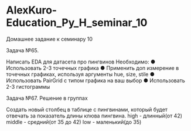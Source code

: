# AlexKuro-Education_Py_H_seminar_10
Домашнее задание к семинару 10

Задача №65. 

Написать EDA для датасета про пингвинов
Необходимо:
● Использовать 2-3 точечных графика
● Применить доп измерение в точечных графиках, используя
аргументы hue, size, stile
● Использовать PairGrid с типом графика на ваш выбор
● Использовать 2-3 гистограммы


Задача №67. Решение в группах

Создать новый столбец в таблице с пингвинами, который будет отвечать за показатель длины клюва пингвина.
high - длинный(от 42)
middle - средний(от 35 до 42)
low - маленький(до 35)
